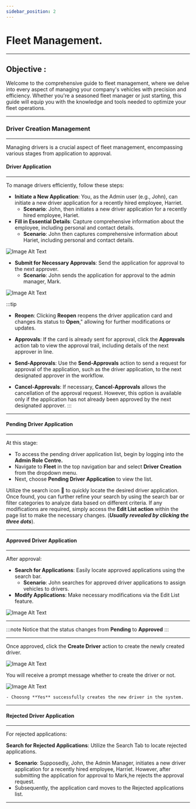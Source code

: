 ```yaml
---
sidebar_position: 2
---
```


# Fleet Management.
---

<div class="customized-intro-container" id="introduction">
    <h2 class="product-variations"> Objective :</h2>
    <p>Welcome to the comprehensive guide to fleet management, where we delve into every aspect of managing your company's vehicles with precision and efficiency. Whether you're a seasoned fleet manager or just starting, this guide will equip you with the knowledge and tools needed to optimize your fleet operations.</p>
</div>

---

### Driver Creation Management
---

Managing drivers is a crucial aspect of fleet management, encompassing various stages from application to approval.

#### Driver Application
---

To manage drivers efficiently, follow these steps:

- **Initiate a New Application**: You, as the Admin user (e.g., John), can initiate a new driver application for a recently hired employee, Harriet.
  - **Scenario**: John, then initiates a new driver application for a recently hired employee, Hariet.
- **Fill in Essential Details**: Capture comprehensive information about the employee, including personal and contact details.
  - **Scenario**: John then captures comprehensive information about Hariet, including personal and contact details.

![Image Alt Text](//img/new_driver_application.png)

- **Submit for Necessary Approvals**: Send the application for approval to the next approver.
  - **Scenario**: John sends the application for approval to the admin manager, Mark.

![Image Alt Text](//img/approvals_driver_application.png)

:::tip
- **Reopen**: Clicking **Reopen** reopens the driver application card and changes its status to **Open**," allowing for further modifications or updates.

- **Approvals**: If the card is already sent for approval, click the **Approvals** action tab to view the approval trail, including details of the next approver in line.

- **Send-Approvals**: Use the **Send-Approvals** action to send a request for approval of the application, such as the driver application, to the next designated approver in the workflow.

- **Cancel-Approvals**: If necessary, **Cancel-Approvals** allows the cancellation of the approval request. However, this option is available only if the application has not already been approved by the next designated approver.
:::

---

#### Pending Driver Application
---

At this stage:

- To access the pending driver application list, begin by logging into the **Admin Role Centre.** 
- Navigate to **Fleet** in the top navigation bar and select **Driver Creation** from the dropdown menu. 
- Next, choose **Pending Driver Application** to view the list. 

Utilize the search icon 🔎
 to quickly locate the desired driver application. Once found, you can further refine your search by using the search bar or filter categories to analyze data based on different criteria. If any modifications are required, simply access the **Edit List action** within the page list to make the necessary changes. (***Usually revealed by clicking the three dots***).

 ---

#### Approved Driver Application
---

After approval:

- **Search for Applications**: Easily locate approved applications using the search bar.
  - **Scenario**: John searches for approved driver applications to assign vehicles to drivers.
- **Modify Applications**: Make necessary modifications via the Edit List feature.

![Image Alt Text](//img/driver_application.png)

---

:::note Notice that the status changes from **Pending** to **Approved**
:::

---

Once approved, click the **Create Driver** action to create the newly created driver.

![Image Alt Text](//img/create_driver.png)

You will receive a prompt message whether to create the driver or not.

![Image Alt Text](//img/create_driver_prompt.png)

    - Choosng **Yes** successfully creates the new driver in the system.

---

#### Rejected Driver Application
---

For rejected applications:

**Search for Rejected Applications**: Utilize the Search Tab to locate rejected applications.

- **Scenario**:  Supposedly, John, the Admin Manager, initiates a new driver application for a recently hired employee, Harriet. However, after submitting the application for approval to Mark,he rejects the approval request. 
- Subsequently, the application card moves to the Rejected applications list.

---